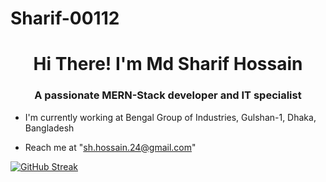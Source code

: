 # Sharif-00112

<h1 align="center">Hi There! I'm Md Sharif Hossain</h1>
<h3 align="center">A passionate MERN-Stack developer and IT specialist</h3>

- I'm currently working at Bengal Group of Industries, Gulshan-1, Dhaka, Bangladesh

- Reach me at "sh.hossain.24@gmail.com"

[![GitHub Streak](https://github-readme-streak-stats.herokuapp.com?user=Sharif-00112&theme=react)](https://git.io/streak-stats)
